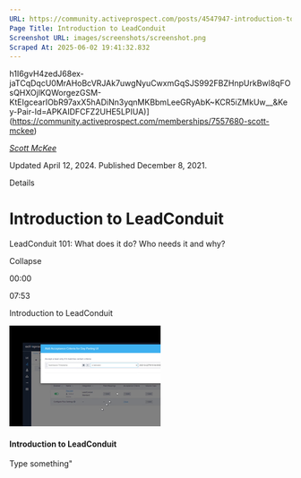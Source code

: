 ```yaml
---
URL: https://community.activeprospect.com/posts/4547947-introduction-to-leadconduit?video_markers=LeadConduit%2C%2CLeadConduit
Page Title: Introduction to LeadConduit
Screenshot URL: images/screenshots/screenshot.png
Scraped At: 2025-06-02 19:41:32.832
---
```

h1I6gvH4zedJ68ex-jaTCqDqcU0MrAHoBcVRJAk7uwgNyuCwxmGqSJS992FBZHnpUrkBwl8qFOsQHXOjlKQWorgezGSM-KtEIgcearIObR97axX5hADiNn3yqnMKBbmLeeGRyAbK~KCR5iZMkUw__&Key-Pair-Id=APKAIDFCFZ2UHE5LPIUA)](https://community.activeprospect.com/memberships/7557680-scott-mckee)

[_Scott McKee_](https://community.activeprospect.com/memberships/7557680-scott-mckee)

Updated April 12, 2024. Published December 8, 2021.

Details

# Introduction to LeadConduit

LeadConduit 101: What does it do? Who needs it and why?

Collapse

00:00

07:53

Introduction to LeadConduit

![](images/image-1.png)

#### Introduction to LeadConduit

Type something"
